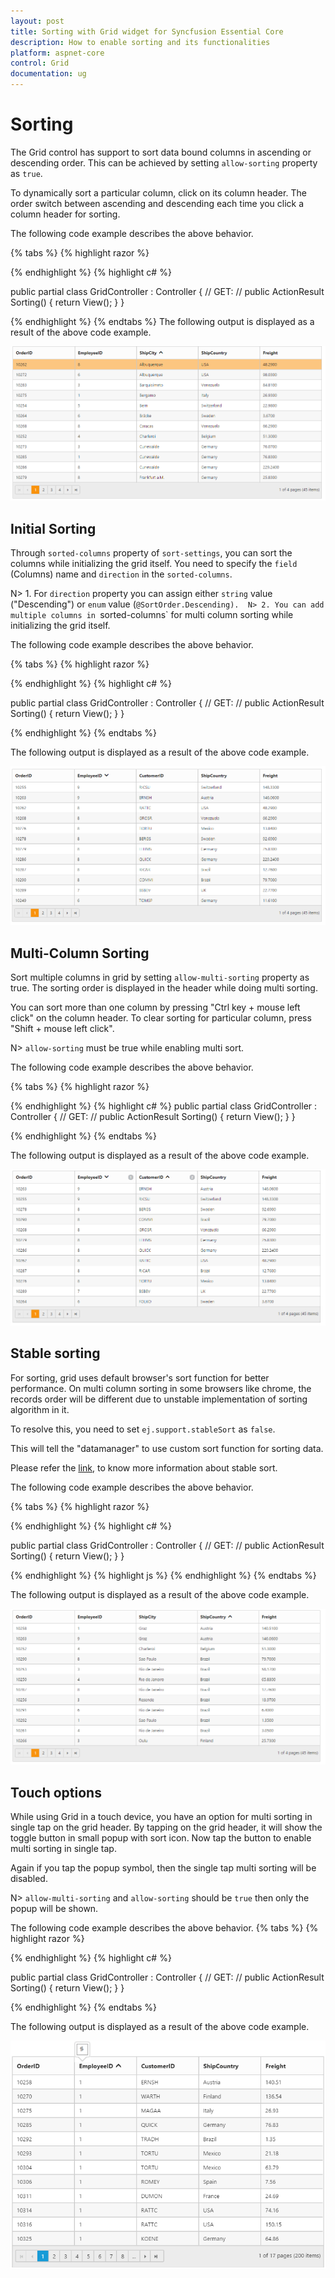 ```yaml
---
layout: post
title: Sorting with Grid widget for Syncfusion Essential Core
description: How to enable sorting and its functionalities
platform: aspnet-core
control: Grid
documentation: ug
---
```

# Sorting

The Grid control has support to sort data bound columns in ascending or descending order. This can be achieved by setting `allow-sorting` property as `true`. 

To dynamically sort a particular column, click on its column header. The order switch between ascending and descending each time you click a column header for sorting.

The following code example describes the above behavior.

{% tabs %}
{% highlight  razor %}

<ej-grid id="Grid" allow-paging="true" allow-sorting="true">
    <e-datamanager url="//js.syncfusion.com/demos/ejServices/Wcf/Northwind.svc/Orders/?$top=45" cross-domain="true" offline="true"></e-datamanager>
    <e-columns>
        <e-column field="OrderID" ></e-column>
        <e-column field="EmployeeID"></e-column>
        <e-column field="ShipCity"></e-column>
        <e-column field="ShipCountry" ></e-column>
        <e-column field="Freight"></e-column>
    </e-columns>
</ej-grid>

{% endhighlight  %}
{% highlight c# %}

public partial class GridController : Controller
    {
        // GET: /<controller>/
        public ActionResult Sorting()
        {
            return View();
        }
    }

{% endhighlight  %}
{% endtabs %} 
The following output is displayed as a result of the above code example.

![](Sorting_images/Sorting_img1.png)

## Initial Sorting

Through `sorted-columns` property of `sort-settings`, you can sort the columns while initializing the grid itself. You need to specify the `field` (Columns) name and `direction` in the `sorted-columns`.

N> 1. For `direction` property you can assign either `string` value ("Descending") or `enum` value (`@SortOrder.Descending). 
N> 2. You can add multiple columns in `sorted-columns` for multi column sorting while initializing the grid itself.

The following code example describes the above behavior.

{% tabs %}
{% highlight  razor %}

<ej-grid id="Grid" allow-paging="true" allow-sorting="true">
    <e-datamanager url="//js.syncfusion.com/demos/ejServices/Wcf/Northwind.svc/Orders/?$top=45" cross-domain="true" offline="true"></e-datamanager>
    <e-sort-settings>
        <e-sorted-columns>
            <e-sorted-column field="EmployeeID" direction="@SortOrder.Descending"></e-sorted-column>
        </e-sorted-columns>
    </e-sort-settings>
    <e-columns>
        <e-column field="OrderID" ></e-column>
        <e-column field="EmployeeID"></e-column>
        <e-column field="ShipCity"></e-column>
        <e-column field="ShipCountry" ></e-column>
        <e-column field="Freight"></e-column>
    </e-columns>
</ej-grid>

{% endhighlight  %}
{% highlight c# %}

public partial class GridController : Controller
    {
        // GET: /<controller>/
        public ActionResult Sorting()
        {
            return View();
        }
    }

{% endhighlight  %}
{% endtabs %} 

The following output is displayed as a result of the above code example.

![](Sorting_images/Sorting_img2.png)

## Multi-Column Sorting

Sort multiple columns in grid by setting `allow-multi-sorting` property as true. The sorting order is displayed in the header while doing multi sorting.

You can sort more than one column by pressing "Ctrl key + mouse left click" on the column header. To clear sorting for particular column, press "Shift + mouse left click". 

N> `allow-sorting` must be true while enabling multi sort.

The following code example describes the above behavior.

{% tabs %}
{% highlight  razor %}
<ej-grid id="Grid" allow-paging="true" allow-sorting="true" allow-multi-sorting="true">
    <e-datamanager url="//js.syncfusion.com/demos/ejServices/Wcf/Northwind.svc/Orders/?$top=45" cross-domain="true" offline="true"></e-datamanager>
    <e-sort-settings>
        <e-sorted-columns>
            <e-sorted-column field="EmployeeID" direction="@SortOrder.Descending"></e-sorted-column>
             <e-sorted-column field="CustomerID"></e-sorted-column>
        </e-sorted-columns>
    </e-sort-settings>
    <e-columns>
        <e-column field="OrderID" ></e-column>
        <e-column field="EmployeeID"></e-column>
        <e-column field="CustomerID"></e-column>
        <e-column field="ShipCountry" ></e-column>
        <e-column field="Freight"></e-column>
    </e-columns>
</ej-grid>
    
{% endhighlight  %}
{% highlight c# %}
public partial class GridController : Controller
    {
        // GET: /<controller>/
        public ActionResult Sorting()
        {
            return View();
        }
    }

{% endhighlight  %}
{% endtabs %} 

The following output is displayed as a result of the above code example.

![](Sorting_images/Sorting_img3.png)

## Stable sorting

For sorting, grid uses default browser's sort function for better performance. On multi column sorting in some browsers like chrome, the records order will be different due to unstable implementation of sorting algorithm in it. 

To resolve this, you need to set `ej.support.stableSort` as `false`.

This will tell the "datamanager" to use custom sort function for sorting data. 

Please refer the [link](https://en.wikipedia.org/wiki/Category:Stable_sorts# "link"), to know more information about stable sort.

The following code example describes the above behavior.

{% tabs %}
{% highlight  razor %}

<ej-grid id="Grid" allow-paging="true" allow-sorting="true" allow-multi-sorting="true">
    <e-datamanager url="//js.syncfusion.com/demos/ejServices/Wcf/Northwind.svc/Orders/?$top=45" cross-domain="true" offline="true"></e-datamanager>
    <e-columns>
        <e-column field="OrderID" ></e-column>
        <e-column field="EmployeeID"></e-column>
        <e-column field="ShipCity"></e-column>
        <e-column field="ShipCountry" ></e-column>
        <e-column field="Freight"></e-column>
    </e-columns>
</ej-grid>

{% endhighlight  %}
{% highlight c# %}

public partial class GridController : Controller
    {
        // GET: /<controller>/
        public ActionResult Sorting()
        {
            return View();
        }
    }

{% endhighlight  %}
{% highlight js %} 
      <script type="text/javascript">
            ej.support.stableSort = true
       </script>
{% endhighlight  %}
{% endtabs %} 

The following output is displayed as a result of the above code example.

![](Sorting_images/Sorting_img4.png)

## Touch options

While using Grid in a touch device, you have an option for multi sorting in single tap on the grid header. By tapping on the grid header, it will show the toggle button in small popup with sort icon. Now tap the button to enable multi sorting in single tap.

Again if you tap the popup symbol, then the single tap multi sorting will be disabled. 

N> `allow-multi-sorting` and `allow-sorting` should be `true` then only the popup will be shown.

The following code example describes the above behavior.
{% tabs %}
{% highlight  razor %}
<ej-grid id="Grid" allow-paging="true" allow-sorting="true" allow-multi-sorting="true">
    <e-datamanager url="//js.syncfusion.com/demos/ejServices/Wcf/Northwind.svc/Orders/?$top=45" cross-domain="true" offline="true"></e-datamanager>
    <e-columns>
        <e-column field="OrderID" ></e-column>
        <e-column field="EmployeeID"></e-column>
        <e-column field="CustomerID"></e-column>
        <e-column field="ShipCountry" ></e-column>
        <e-column field="Freight"></e-column>
    </e-columns>
</ej-grid>

{% endhighlight  %}
{% highlight c# %}

public partial class GridController : Controller
    {
        // GET: /<controller>/
        public ActionResult Sorting()
        {
            return View();
        }
    }

{% endhighlight  %}
{% endtabs %} 

The following output is displayed as a result of the above code example.

![](Sorting_images/Sorting_img5.png)


